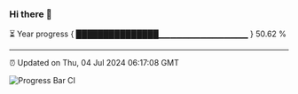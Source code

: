 ### Hi there 👋

⏳ Year progress { ███████████████▁▁▁▁▁▁▁▁▁▁▁▁▁▁▁ } 50.62 %

---

⏰ Updated on Thu, 04 Jul 2024 06:17:08 GMT

![Progress Bar CI](https://github.com/liununu/liununu/workflows/Progress%20Bar%20CI/badge.svg)
